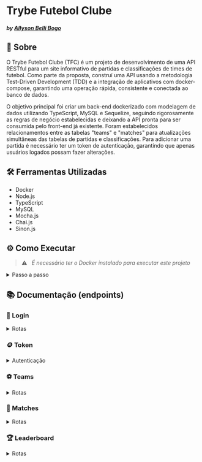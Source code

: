 # Trybe Futebol Clube
#### _by [Allyson Belli Bogo](https://www.linkedin.com/in/allysonbogo/)_

## :page_with_curl: Sobre

O Trybe Futebol Clube (TFC) é um projeto de desenvolvimento de uma API RESTful para um site informativo de partidas e classificações de times de futebol. Como parte da proposta, construí uma API usando a metodologia Test-Driven Development (TDD) e a integração de aplicativos com docker-compose, garantindo uma operação rápida, consistente e conectada ao banco de dados.

O objetivo principal foi criar um back-end dockerizado com modelagem de dados utilizando TypeScript, MySQL e Sequelize, seguindo rigorosamente as regras de negócio estabelecidas e deixando a API pronta para ser consumida pelo front-end já existente. Foram estabelecidos relacionamentos entre as tabelas "teams" e "matches" para atualizações simultâneas das tabelas de partidas e classificações. Para adicionar uma partida é necessário ter um token de autenticação, garantindo que apenas usuários logados possam fazer alterações. 


## 🛠️ Ferramentas Utilizadas

* Docker
* Node.js
* TypeScript
* MySQL
* Mocha.js
* Chai.js
* Sinon.js


## ⚙️ Como Executar

> :warning: &nbsp; _É necessário ter o Docker instalado para executar este projeto_

<details>
  <summary> Passo a passo </summary>
  <br>

1. Clone o repositório em uma pasta de preferência

```
git clone git@github.com:allysonbogo/project-trybe-futebol-clube.git
```
2. Entre na pasta raíz do projeto e instale todas as dependências

```
npm run install:apps
```
3. Para rodar o projeto é necessario executar o comando abaixo no diretório raiz do projeto. Isso fará com que os containers docker sejam orquestrados e a aplicação esteja disponível

```
npm run compose:up
```
4. O servidor será inicializado juntamente com a orquestração do docker. Para visualização da interface da API podem ser utilizados o Thunder Client, Postman, Insomnia ou alguma outra ferramenta de sua preferência

5. A interface de usuário também será inicializada com a orquestação dos containers docker e estará disponível no endereço abaixo

```
http://localhost:3000/
```

5. Para testar o projeto entre na pasta <code>app/backend/</code> e execute os scripts abaixo

```
npm test
```
```
npm run test:coverage
```
</details>


## 📚 Documentação (endpoints)


### :bust_in_silhouette: Login
<details>
  <summary> Rotas </summary>
  <br>

  | Método | Funcionalidade | URL |
  |---|---|---|
  | `POST` | Realiza o login de uma pessoa usuária cadastrada | `http://localhost:3001/login`

  <details>
    <summary> A estrutura do body da requisição deverá seguir o padrão abaixo: </summary>

    ```
    {
      "email": "string",
      "password": "string"
    }
    ```
  </details>

  <details>
    <summary> A resposta da requisição é a seguinte com <code>status 200</code>: </summary>
    
    ```
    {
      "token": "eyJhbGciOiJIUzI1NiIsInR5cCI6IkpXVCJ9.eyJwYXlsb2FkIjp7ImlkIjo1LCJkaXNwbGF5TmFtZSI6InVzdWFyaW8gZGUgdGVzdGUiLCJlbWFpbCI6InRlc3RlQGVtYWlsLmNvbSIsImltYWdlIjoibnVsbCJ9LCJpYXQiOjE2MjAyNDQxODcsImV4cCI6MTYyMDY3NjE4N30.Roc4byj6mYakYqd9LTCozU1hd9k_Vw5IWKGL4hcCVG8"
    }
    ```
  > :warning: &nbsp; _O token acima é fictício, o token verdadeiro é gerado a partir da ferramenta JWT (JSON Web Token), utilizando uma palavra-passe e um payload secretos_
  </details>

  <details>
    <summary> A requisição irá falhar nos seguintes casos: </summary>
    - A rota retorna um erro <code>400</code> <code>{ "message": "All fields must be filled" }</code>, caso a requisição não receba todos os campos devidamente preenchidos; <br>
    - A rota retorna um erro <code>401</code> <code>{ "message": "Invalid email or password" }</code>, caso a requisição receba um par de <code>email</code> e <code>password</code> inválidos ou não cadastrados no banco de dados, sendo que o campo <code>password</code> deve ter no mínimo 6 caracteres; <br>
  </details>
  <br>

  | Método | Funcionalidade | URL |
  |---|---|---|
  | `GET` | Retorna o papel da pessoa usuária | `http://localhost:3001/login/role`

  <details>
    <summary> A resposta da requisição é a seguinte com <code>status 200</code>: </summary>
    
    ```
    { "role": "admin" }
    ```
  </details>
  <br>
</details>


### :coin: Token
<details>
  <summary> Autenticação </summary>
  <br>

  > :warning: &nbsp; _Após o login de uma pessoa usuária cadastrada, é gerado um <code>token</code> aleatório, o qual será autenticado em todas as rotas a seguir, exceto nas rotas GET_

  <details>
    <summary> As requisições irão falhar nos seguintes casos: </summary>
    - É disparado o erro <code>401</code> <code>{ "message": "Token not found" }</code>, ao fazer uma operação sem um token; <br>
    - É disparado o erro <code>401</code> <code>{ "message": "Token must be a valid token" }</code>, ao fazer uma operação com um token expirado ou inválido; <br>
  </details>
  <br>
</details>


### :soccer: Teams
<details>
  <summary> Rotas </summary>
  <br>

  | Método | Funcionalidade | URL |
  |---|---|---|
  | `GET` | Retorna uma lista de times cadastrados | `http://localhost:3001/teams`

  <details>
    <summary> A resposta da requisição é a seguinte com <code>status 200</code>: </summary>
    
    ```
    [
      {
        "id": 1,
        "teamName": "Bulbasaur"
      },
      ...
    ]
    ```
  </details>
  <br>

  | Método | Funcionalidade | URL |
  |---|---|---|
  | `GET` | Retorna um time a partir do id | `http://localhost:3001/teams/:id`

  <details>
    <summary> A resposta da requisição é a seguinte com <code>status 200</code>: </summary>
    
    ```
    {
      "id": 4,
      "teamName": "Charmander"
    }
    ```
  </details>

  <details>
    <summary> A requisição irá falhar nos seguintes casos: </summary>
    - É disparado o erro <code>404</code> <code>{ message: "Team {id} not found" }</code>, caso o time não esteja cadastrado no banco de dados; <br>
  </details>
  <br>
</details>


### :crossed_flags: Matches

<details>
  <summary> Rotas </summary>
  <br>

  | Método | Funcionalidade | URL |
  |---|---|---|
  | `GET` | Retorna uma lista de partidas cadastradas | `http://localhost:3001/matches`

  <details>
    <summary> A resposta da requisição é a seguinte com <code>status 200</code>: </summary>
    
    ```
    [
      {
        "id": 1,
        "homeTeamId": 16,
        "homeTeamGoals": 1,
        "awayTeamId": 8,
        "awayTeamGoals": 1,
        "inProgress": false,
        "homeTeam": {
          "teamName": "São Paulo"
        },
        "awayTeam": {
          "teamName": "Grêmio"
        }
      },
      ...
      {
        "id": 41,
        "homeTeamId": 16,
        "homeTeamGoals": 2,
        "awayTeamId": 9,
        "awayTeamGoals": 0,
        "inProgress": true,
        "homeTeam": {
          "teamName": "São Paulo"
        },
        "awayTeam": {
          "teamName": "Internacional"
        }
      }
      ...
    ]
    ```
  </details>
  <br>

  | Método | Funcionalidade | URL |
  |---|---|---|
  | `GET` | Retorna uma lista de partidas em andamento | `http://localhost:3001/matches?inProgress=true`

  <details>
    <summary> A resposta da requisição é a seguinte com <code>status 200</code>: </summary>
    
    ```
    [
      {
        "id": 41,
        "homeTeamId": 16,
        "homeTeamGoals": 2,
        "awayTeamId": 9,
        "awayTeamGoals": 0,
        "inProgress": true,
        "homeTeam": {
          "teamName": "São Paulo"
        },
        "awayTeam": {
          "teamName": "Internacional"
        }
      },
      ...
    ]
    ```
  </details>
  <br>


  | Método | Funcionalidade | URL |
  |---|---|---|
  | `GET` | Retorna uma lista de partidas finalizadas | `http://localhost:3001/matches?inProgress=false`

  <details>
    <summary> A resposta da requisição é a seguinte com <code>status 200</code>: </summary>
    
    ```
    [
      {
        "id": 1,
        "homeTeamId": 16,
        "homeTeamGoals": 1,
        "awayTeamId": 8,
        "awayTeamGoals": 1,
        "inProgress": false,
        "homeTeam": {
          "teamName": "São Paulo"
        },
        "awayTeam": {
          "teamName": "Grêmio"
        }
      },
      ...
    ]
    ```
  </details>
  <br>

  | Método | Funcionalidade | URL |
  |---|---|---|
  | `PATCH` | Finaliza uma partida em andamento | `http://localhost:3001/matches/:id/finish`

  <details>
    <summary> A resposta da requisição é a seguinte com <code>status 200</code>: </summary>
    
    ```
    { "message": "Finished" }
    ```
  </details>
  <br>

  | Método | Funcionalidade | URL |
  |---|---|---|
  | `PATCH` | Atualiza o resultado de uma partida | `http://localhost:3001/matches/:id`

  <details>
    <summary> A estrutura do body da requisição deverá seguir o padrão abaixo: </summary>
    
    ```
    {
      "homeTeamGoals": 3,
      "awayTeamGoals": 1
    }
    ```
  </details>

  <details>
    <summary> A resposta da requisição é a seguinte com <code>status 200</code>: </summary>
    
    ```
    {
      "id": 1,
      "homeTeamId": 16,
      "homeTeamGoals": 1,
      "awayTeamId": 8,
      "awayTeamGoals": 1,
      "inProgress": false,
      "homeTeam": {
        "teamName": "São Paulo"
      },
      "awayTeam": {
        "teamName": "Grêmio"
      }
    }
    ```
  </details>
  <br>

  | Método | Funcionalidade | URL |
  |---|---|---|
  | `POST` | Realiza o cadastro de uma partida | `http://localhost:3001/matches`

  <details>
    <summary> A estrutura do body da requisição deverá seguir o padrão abaixo: </summary>

    ```
    {
      "homeTeamId": 16,
      "awayTeamId": 8,
      "homeTeamGoals": 2,
      "awayTeamGoals": 2,
    }
    ```
  </details>

  <details>
    <summary> A resposta da requisição é a seguinte com <code>status 201</code>: </summary>

    ```
    {
      "id": 1,
      "homeTeamId": 16,
      "homeTeamGoals": 2,
      "awayTeamId": 8,
      "awayTeamGoals": 2,
      "inProgress": true,
    }
    ```
  </details>

  <details>
    <summary> A requisição irá falhar nos seguintes casos: </summary>
    - A rota retorna um erro <code>422</code> <code>{ "message": "It is not possible to create a match with two equal teams" }</code> ao tentar cadastrar uma partida com os campos <code>homeTeam</code> e <code>awayTeam</code> iguais; <br>
    - A rota retorna um erro <code>404</code> <code>{ "message": "There is no team with such id!" }</code>ao tentar cadastrar uma partida com um time que não exista no banco de dados; <br>
  </details>
  <br>
</details>


### :trophy: Leaderboard

<details>
  <summary> Rotas </summary>
  <br>

  | Método | Funcionalidade | URL |
  |---|---|---|
  | `GET` | Retorna uma tabela de desempenho dos times da casa | `http://localhost:3001/leaderboard/home`

  <details>
    <summary> A resposta da requisição é a seguinte com <code>status 200</code>: </summary>
    
    ```
    [
      {
        "name": "Santos",
        "totalPoints": 9,
        "totalGames": 3,
        "totalVictories": 3,
        "totalDraws": 0,
        "totalLosses": 0,
        "goalsFavor": 9,
        "goalsOwn": 3,
        "goalsBalance": 6,
        "efficiency": "100.00"
      },
      {
        "name": "Palmeiras",
        "totalPoints": 7,
        "totalGames": 3,
        "totalVictories": 2,
        "totalDraws": 1,
        "totalLosses": 0,
        "goalsFavor": 10,
        "goalsOwn": 5,
        "goalsBalance": 5,
        "efficiency": "77.78"
      },
      ...
    ]
    ```
  </details>
  <br>

  | Método | Funcionalidade | URL |
  |---|---|---|
  | `GET` | Retorna uma tabela de desempenho dos times visitantes | `http://localhost:3001/leaderboard/away`

  <details>
    <summary> A resposta da requisição é a seguinte com <code>status 200</code>: </summary>
    
    ```
    [
      {
        "name": "Palmeiras",
        "totalPoints": 6,
        "totalGames": 2,
        "totalVictories": 2,
        "totalDraws": 0,
        "totalLosses": 0,
        "goalsFavor": 7,
        "goalsOwn": 0,
        "goalsBalance": 7,
        "efficiency": "100.00"
      },
      {
        "name": "Corinthians",
        "totalPoints": 6,
        "totalGames": 3,
        "totalVictories": 2,
        "totalDraws": 0,
        "totalLosses": 1,
        "goalsFavor": 6,
        "goalsOwn": 2,
        "goalsBalance": 4,
        "efficiency": "66.67"
      },
      ...
    ]
    ```
  </details>
  <br>

  | Método | Funcionalidade | URL |
  |---|---|---|
  | `GET` | Retorna uma tabela de classificação geral dos times | `http://localhost:3001/leaderboard`

  <details>
    <summary> A resposta da requisição é a seguinte com <code>status 200</code>: </summary>
    
    ```
    [
      {
        "name": "Palmeiras",
        "totalPoints": 13,
        "totalGames": 5,
        "totalVictories": 4,
        "totalDraws": 1,
        "totalLosses": 0,
        "goalsFavor": 17,
        "goalsOwn": 5,
        "goalsBalance": 12,
        "efficiency": "86.67"
      },
      {
        "name": "Corinthians",
        "totalPoints": 12,
        "totalGames": 5,
        "totalVictories": 4,
        "totalDraws": 0,
        "totalLosses": 1,
        "goalsFavor": 12,
        "goalsOwn": 3,
        "goalsBalance": 9,
        "efficiency": "80.00"
      },
      ...
    ]
    ```
  </details>
  <br>
</details>
<br>

